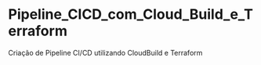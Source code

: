 # Pipeline_CICD_com_Cloud_Build_e_Terraform
Criação de Pipeline CI/CD utilizando CloudBuild e Terraform
